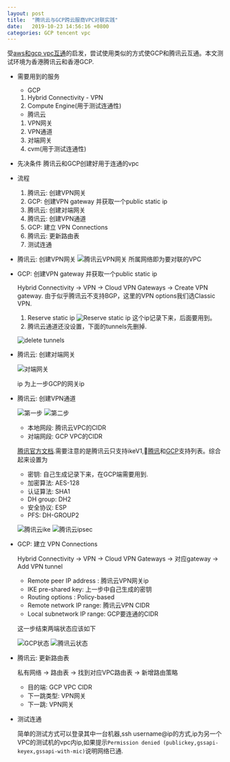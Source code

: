 ```yaml
---
layout: post
title:  "腾讯云与GCP跨云服商VPC对联实践"
date:   2019-10-23 14:56:16 +0800
categories: GCP tencent vpc
---
```

受[aws和gcp vpc互通][site-to-site-vpn-between-gcp-and-aws]的启发，尝试使用类似的方式使GCP和腾讯云互通。本文测试环境为香港腾讯云和香港GCP.

- 需要用到的服务
  - GCP
  1. Hybrid Connectivity - VPN
  2. Compute Engine(用于测试连通性)
  - 腾讯云
  1. VPN网关
  2. VPN通道
  3. 对端网关
  4. cvm(用于测试连通性)
- 先决条件
    腾讯云和GCP创建好用于连通的vpc
- 流程
  1. 腾讯云: 创建VPN网关
  2. GCP: 创建VPN gateway 并获取一个public static ip
  3. 腾讯云: 创建对端网关
  4. 腾讯云: 创建VPN通道
  5. GCP: 建立 VPN Connections
  6. 腾讯云: 更新路由表
  7. 测试连通
- 腾讯云: 创建VPN网关
![腾讯云VPN网关](/kksnote/images/tencent-vgw.png)
所属网络即为要对联的VPC
- GCP: 创建VPN gateway 并获取一个public static ip
  
  Hybrid Connectivity -> VPN -> Cloud VPN Gateways -> Create VPN gateway. 由于似乎腾讯云不支持BGP，这里的VPN options我们选Classic VPN. 
  1. Reserve static ip
   ![Reserve static ip](/kksnote/images/gcp-reserve-ip.png)
   这个ip记录下来，后面要用到。
  2. 腾讯云通道还没设置，下面的tunnels先删掉.
    
    ![delete tunnels](/kksnote/images/gcp-tunnels.png)
- 腾讯云: 创建对端网关
    
    ![对端网关](/kksnote/images/tencent-op-vgw.png)
    
    ip 为上一步GCP的网关ip
- 腾讯云: 创建VPN通道


  ![第一步](/kksnote/images/tencent-vpn-tunnel1.png)
  ![第二步](/kksnote/images/tencent-vpn-tunnel2.png)
  - 本地网段: 腾讯云VPC的CIDR
  - 对端网段: GCP VPC的CIDR
  
  [腾讯官方文档][tencent-vpngw-doc].需要注意的是腾讯云只支持ikeV1,[腾讯][tencent-support-cipher]和[GCP][gcp-support-cipher]支持列表。综合起来设置为
  - 密钥: 自己生成记录下来，在GCP端需要用到.
  - 加密算法: AES-128
  - 认证算法: SHA1
  - DH group: DH2
  - 安全协议: ESP
  - PFS: DH-GROUP2
  
  ![腾讯云ike](/kksnote/images/tencent-ike.png)
  ![腾讯云ipsec](/kksnote/images/tencent-ipsec.png)
- GCP: 建立 VPN Connections

  Hybrid Connectivity -> VPN -> Cloud VPN Gateways -> 对应gateway -> Add VPN tunnel

  - Remote peer IP address : 腾讯云VPN网关ip
  - IKE pre-shared key: 上一步中自己生成的密钥
  - Routing options : Policy-based
  - Remote network IP range: 腾讯云VPN CIDR
  - Local subnetwork IP range: GCP要连通的CIDR

  这一步结束两端状态应该如下

  ![GCP状态](/kksnote/images/gcp-tunnel-status.png)
  ![腾讯云状态](/kksnote/images/tencent-tunnel-status.png)

- 腾讯云: 更新路由表
  
  私有网络 -> 路由表 -> 找到对应VPC路由表 -> 新增路由策略
  - 目的端: GCP VPC CIDR
  - 下一跳类型: VPN网关
  - 下一跳: VPN网关

- 测试连通

  简单的测试方式可以登录其中一台机器,ssh username@ip的方式,ip为另一个VPC的测试机的vpc内ip,如果提示`Permission denied (publickey,gssapi-keyex,gssapi-with-mic)`说明网络已通.

[site-to-site-vpn-between-gcp-and-aws]: https://medium.com/@oleg.pershin/site-to-site-vpn-between-gcp-and-aws-with-dynamic-bgp-routing-7d7e0366036d
[tencent-vpngw-doc]: https://cloud.tencent.com/document/product/554/18989
[tencent-support-cipher]: https://cloud.tencent.com/document/product/554/18904
[gcp-support-cipher]: https://cloud.google.com/vpn/docs/concepts/supported-ike-ciphers#phase-1_3